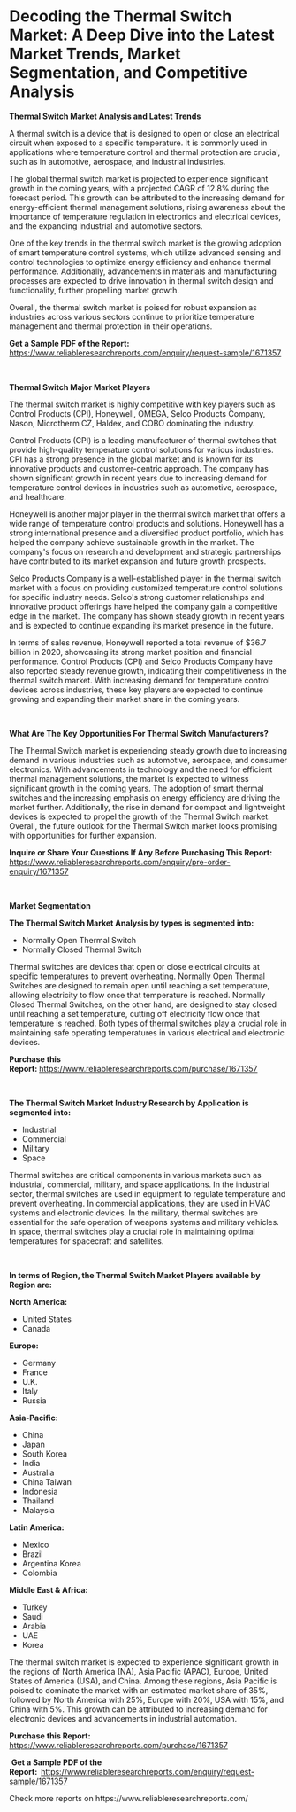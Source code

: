 <p><h1>Decoding the Thermal Switch Market: A Deep Dive into the Latest Market Trends, Market Segmentation, and Competitive Analysis</h1></p><p><strong>Thermal Switch Market Analysis and Latest Trends</strong></p>
<p><p>A thermal switch is a device that is designed to open or close an electrical circuit when exposed to a specific temperature. It is commonly used in applications where temperature control and thermal protection are crucial, such as in automotive, aerospace, and industrial industries.</p><p>The global thermal switch market is projected to experience significant growth in the coming years, with a projected CAGR of 12.8% during the forecast period. This growth can be attributed to the increasing demand for energy-efficient thermal management solutions, rising awareness about the importance of temperature regulation in electronics and electrical devices, and the expanding industrial and automotive sectors.</p><p>One of the key trends in the thermal switch market is the growing adoption of smart temperature control systems, which utilize advanced sensing and control technologies to optimize energy efficiency and enhance thermal performance. Additionally, advancements in materials and manufacturing processes are expected to drive innovation in thermal switch design and functionality, further propelling market growth.</p><p>Overall, the thermal switch market is poised for robust expansion as industries across various sectors continue to prioritize temperature management and thermal protection in their operations.</p></p>
<p><strong>Get a Sample PDF of the Report:&nbsp;</strong> <a href="https://www.reliableresearchreports.com/enquiry/request-sample/1671357">https://www.reliableresearchreports.com/enquiry/request-sample/1671357</a></p>
<p>&nbsp;</p>
<p><strong>Thermal Switch Major Market Players</strong></p>
<p><p>The thermal switch market is highly competitive with key players such as Control Products (CPI), Honeywell, OMEGA, Selco Products Company, Nason, Microtherm CZ, Haldex, and COBO dominating the industry.</p><p>Control Products (CPI) is a leading manufacturer of thermal switches that provide high-quality temperature control solutions for various industries. CPI has a strong presence in the global market and is known for its innovative products and customer-centric approach. The company has shown significant growth in recent years due to increasing demand for temperature control devices in industries such as automotive, aerospace, and healthcare.</p><p>Honeywell is another major player in the thermal switch market that offers a wide range of temperature control products and solutions. Honeywell has a strong international presence and a diversified product portfolio, which has helped the company achieve sustainable growth in the market. The company's focus on research and development and strategic partnerships have contributed to its market expansion and future growth prospects.</p><p>Selco Products Company is a well-established player in the thermal switch market with a focus on providing customized temperature control solutions for specific industry needs. Selco's strong customer relationships and innovative product offerings have helped the company gain a competitive edge in the market. The company has shown steady growth in recent years and is expected to continue expanding its market presence in the future.</p><p>In terms of sales revenue, Honeywell reported a total revenue of $36.7 billion in 2020, showcasing its strong market position and financial performance. Control Products (CPI) and Selco Products Company have also reported steady revenue growth, indicating their competitiveness in the thermal switch market. With increasing demand for temperature control devices across industries, these key players are expected to continue growing and expanding their market share in the coming years.</p></p>
<p>&nbsp;</p>
<p><strong>What Are The Key Opportunities For Thermal Switch Manufacturers?</strong></p>
<p><p>The Thermal Switch market is experiencing steady growth due to increasing demand in various industries such as automotive, aerospace, and consumer electronics. With advancements in technology and the need for efficient thermal management solutions, the market is expected to witness significant growth in the coming years. The adoption of smart thermal switches and the increasing emphasis on energy efficiency are driving the market further. Additionally, the rise in demand for compact and lightweight devices is expected to propel the growth of the Thermal Switch market. Overall, the future outlook for the Thermal Switch market looks promising with opportunities for further expansion.</p></p>
<p><strong>Inquire or Share Your Questions If Any Before Purchasing This Report:</strong> <a href="https://www.reliableresearchreports.com/enquiry/pre-order-enquiry/1671357">https://www.reliableresearchreports.com/enquiry/pre-order-enquiry/1671357</a></p>
<p>&nbsp;</p>
<p><strong>Market Segmentation</strong></p>
<p><strong>The Thermal Switch Market Analysis by types is segmented into:</strong></p>
<p><ul><li>Normally Open Thermal Switch</li><li>Normally Closed Thermal Switch</li></ul></p>
<p><p>Thermal switches are devices that open or close electrical circuits at specific temperatures to prevent overheating. Normally Open Thermal Switches are designed to remain open until reaching a set temperature, allowing electricity to flow once that temperature is reached. Normally Closed Thermal Switches, on the other hand, are designed to stay closed until reaching a set temperature, cutting off electricity flow once that temperature is reached. Both types of thermal switches play a crucial role in maintaining safe operating temperatures in various electrical and electronic devices.</p></p>
<p><strong>Purchase this Report:&nbsp;</strong><a href="https://www.reliableresearchreports.com/purchase/1671357">https://www.reliableresearchreports.com/purchase/1671357</a></p>
<p>&nbsp;</p>
<p><strong>The Thermal Switch Market Industry Research by Application is segmented into:</strong></p>
<p><ul><li>Industrial</li><li>Commercial</li><li>Military</li><li>Space</li></ul></p>
<p><p>Thermal switches are critical components in various markets such as industrial, commercial, military, and space applications. In the industrial sector, thermal switches are used in equipment to regulate temperature and prevent overheating. In commercial applications, they are used in HVAC systems and electronic devices. In the military, thermal switches are essential for the safe operation of weapons systems and military vehicles. In space, thermal switches play a crucial role in maintaining optimal temperatures for spacecraft and satellites.</p></p>
<p>&nbsp;</p>
<p><strong>In terms of Region, the Thermal Switch Market Players available by Region are:</strong></p>
<p>
    <p> <strong> North America: </strong>
        <ul>
            <li>United States</li>
            <li>Canada</li>
        </ul>
        </p> 
    <p> <strong> Europe: </strong>
        <ul>
            <li>Germany</li>
            <li>France</li>
            <li>U.K.</li>
            <li>Italy</li>
            <li>Russia</li>
        </ul>
        </p> 
    <p> <strong> Asia-Pacific: </strong>
        <ul>
            <li>China</li>
            <li>Japan</li>
            <li>South Korea</li>
            <li>India</li>
            <li>Australia</li>
            <li>China Taiwan</li>
            <li>Indonesia</li>
            <li>Thailand</li>
            <li>Malaysia</li>
        </ul>
        </p> 
    <p> <strong> Latin America: </strong>
        <ul>
            <li>Mexico</li>
            <li>Brazil</li>
            <li>Argentina Korea</li>
            <li>Colombia</li>
        </ul>
        </p> 
    <p> <strong> Middle East & Africa: </strong>
        <ul>
            <li>Turkey</li>
            <li>Saudi</li>
            <li>Arabia</li>
            <li>UAE</li>
            <li>Korea</li>
        </ul>
    </p>
    </p>
<p><p>The thermal switch market is expected to experience significant growth in the regions of North America (NA), Asia Pacific (APAC), Europe, United States of America (USA), and China. Among these regions, Asia Pacific is poised to dominate the market with an estimated market share of 35%, followed by North America with 25%, Europe with 20%, USA with 15%, and China with 5%. This growth can be attributed to increasing demand for electronic devices and advancements in industrial automation.</p></p>
<p><strong>Purchase this Report: </strong><a href="https://www.reliableresearchreports.com/purchase/1671357">https://www.reliableresearchreports.com/purchase/1671357</a></p>
<p>&nbsp;<strong>Get a Sample PDF of the Report:&nbsp;&nbsp;</strong><a href="https://www.reliableresearchreports.com/enquiry/request-sample/1671357">https://www.reliableresearchreports.com/enquiry/request-sample/1671357</a></p>
<p><strong></strong></p>
<p>Check more reports on https://www.reliableresearchreports.com/</p>